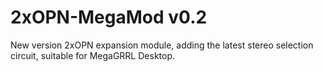 # 2xOPN-MegaMod v0.2
 New version 2xOPN expansion module, adding the latest stereo selection circuit, suitable for MegaGRRL Desktop.

